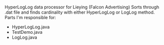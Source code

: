 HyperLogLog data processor for Lieying (Falcon Advertising)
Sorts through .dat file and finds cardinality with either HyperLogLog or LogLog method. 
Parts I'm responsible for: 
- HyperLogLog.java
- TestDemo.java
- LogLog.java
